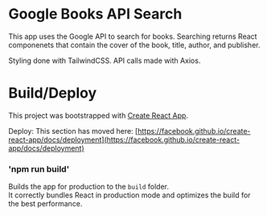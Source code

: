 # Google Books API Search

This app uses the Google API to search for books.
Searching returns React componenets that contain the 
cover of the book, title, author, and publisher.

 Styling done with TailwindCSS. API calls made with Axios.

# Build/Deploy

This project was bootstrapped with [Create React App](https://github.com/facebook/create-react-app).

Deploy: This section has moved here: [https://facebook.github.io/create-react-app/docs/deployment](https://facebook.github.io/create-react-app/docs/deployment)

### 'npm run build' 

Builds the app for production to the `build` folder.\
It correctly bundles React in production mode and optimizes the build for the best performance.